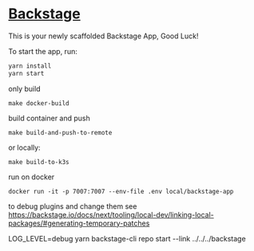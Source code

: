 # [Backstage](https://backstage.io)

This is your newly scaffolded Backstage App, Good Luck!

To start the app, run:

```sh
yarn install
yarn start
```
only build
```
make docker-build
```

build container and push
```
make build-and-push-to-remote
```
or locally:
```
make build-to-k3s
```
run on docker
```
docker run -it -p 7007:7007 --env-file .env local/backstage-app
```

to debug plugins and change them see https://backstage.io/docs/next/tooling/local-dev/linking-local-packages/#generating-temporary-patches


LOG_LEVEL=debug yarn backstage-cli repo start --link ../../../backstage